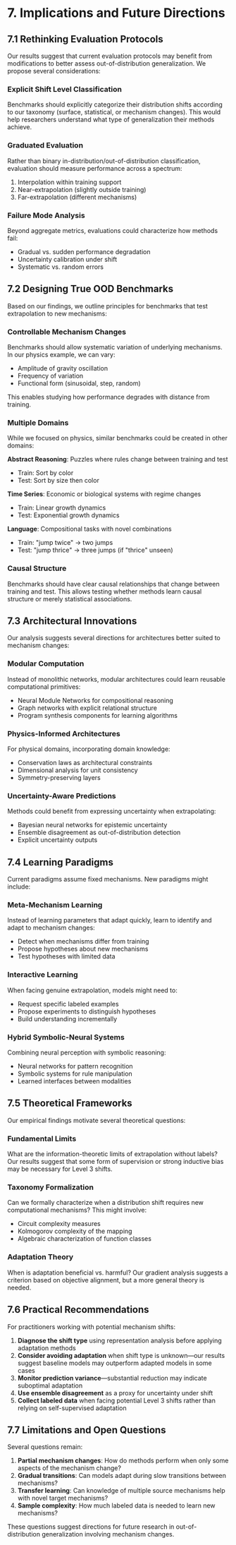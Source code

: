 # 7. Implications and Future Directions

## 7.1 Rethinking Evaluation Protocols

Our results suggest that current evaluation protocols may benefit from modifications to better assess out-of-distribution generalization. We propose several considerations:

### Explicit Shift Level Classification
Benchmarks should explicitly categorize their distribution shifts according to our taxonomy (surface, statistical, or mechanism changes). This would help researchers understand what type of generalization their methods achieve.

### Graduated Evaluation
Rather than binary in-distribution/out-of-distribution classification, evaluation should measure performance across a spectrum:
1. Interpolation within training support
2. Near-extrapolation (slightly outside training)  
3. Far-extrapolation (different mechanisms)

### Failure Mode Analysis
Beyond aggregate metrics, evaluations could characterize how methods fail:
- Gradual vs. sudden performance degradation
- Uncertainty calibration under shift
- Systematic vs. random errors

## 7.2 Designing True OOD Benchmarks

Based on our findings, we outline principles for benchmarks that test extrapolation to new mechanisms:

### Controllable Mechanism Changes
Benchmarks should allow systematic variation of underlying mechanisms. In our physics example, we can vary:
- Amplitude of gravity oscillation
- Frequency of variation
- Functional form (sinusoidal, step, random)

This enables studying how performance degrades with distance from training.

### Multiple Domains
While we focused on physics, similar benchmarks could be created in other domains:

**Abstract Reasoning**: Puzzles where rules change between training and test
- Train: Sort by color
- Test: Sort by size then color

**Time Series**: Economic or biological systems with regime changes
- Train: Linear growth dynamics
- Test: Exponential growth dynamics

**Language**: Compositional tasks with novel combinations
- Train: "jump twice" → two jumps
- Test: "jump thrice" → three jumps (if "thrice" unseen)

### Causal Structure
Benchmarks should have clear causal relationships that change between training and test. This allows testing whether methods learn causal structure or merely statistical associations.

## 7.3 Architectural Innovations

Our analysis suggests several directions for architectures better suited to mechanism changes:

### Modular Computation
Instead of monolithic networks, modular architectures could learn reusable computational primitives:
- Neural Module Networks for compositional reasoning
- Graph networks with explicit relational structure
- Program synthesis components for learning algorithms

### Physics-Informed Architectures
For physical domains, incorporating domain knowledge:
- Conservation laws as architectural constraints
- Dimensional analysis for unit consistency
- Symmetry-preserving layers

### Uncertainty-Aware Predictions
Methods could benefit from expressing uncertainty when extrapolating:
- Bayesian neural networks for epistemic uncertainty
- Ensemble disagreement as out-of-distribution detection
- Explicit uncertainty outputs

## 7.4 Learning Paradigms

Current paradigms assume fixed mechanisms. New paradigms might include:

### Meta-Mechanism Learning
Instead of learning parameters that adapt quickly, learn to identify and adapt to mechanism changes:
- Detect when mechanisms differ from training
- Propose hypotheses about new mechanisms
- Test hypotheses with limited data

### Interactive Learning
When facing genuine extrapolation, models might need to:
- Request specific labeled examples
- Propose experiments to distinguish hypotheses
- Build understanding incrementally

### Hybrid Symbolic-Neural Systems
Combining neural perception with symbolic reasoning:
- Neural networks for pattern recognition
- Symbolic systems for rule manipulation
- Learned interfaces between modalities

## 7.5 Theoretical Frameworks

Our empirical findings motivate several theoretical questions:

### Fundamental Limits
What are the information-theoretic limits of extrapolation without labels? Our results suggest that some form of supervision or strong inductive bias may be necessary for Level 3 shifts.

### Taxonomy Formalization
Can we formally characterize when a distribution shift requires new computational mechanisms? This might involve:
- Circuit complexity measures
- Kolmogorov complexity of the mapping
- Algebraic characterization of function classes

### Adaptation Theory
When is adaptation beneficial vs. harmful? Our gradient analysis suggests a criterion based on objective alignment, but a more general theory is needed.

## 7.6 Practical Recommendations

For practitioners working with potential mechanism shifts:

1. **Diagnose the shift type** using representation analysis before applying adaptation methods
2. **Consider avoiding adaptation** when shift type is unknown—our results suggest baseline models may outperform adapted models in some cases
3. **Monitor prediction variance**—substantial reduction may indicate suboptimal adaptation
4. **Use ensemble disagreement** as a proxy for uncertainty under shift
5. **Collect labeled data** when facing potential Level 3 shifts rather than relying on self-supervised adaptation

## 7.7 Limitations and Open Questions

Several questions remain:

1. **Partial mechanism changes**: How do methods perform when only some aspects of the mechanism change?
2. **Gradual transitions**: Can models adapt during slow transitions between mechanisms?
3. **Transfer learning**: Can knowledge of multiple source mechanisms help with novel target mechanisms?
4. **Sample complexity**: How much labeled data is needed to learn new mechanisms?

These questions suggest directions for future research in out-of-distribution generalization involving mechanism changes.
